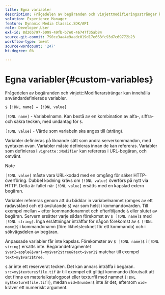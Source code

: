 ```yaml
---
title: Egna variabler
description: Frågedelen av begäranden och vinjettmodifieringssträngar kan innehålla användardefinierade variabler.
solution: Experience Manager
feature: Dynamic Media Classic,SDK/API
role: Developer,User
exl-id: 8d26b797-5099-49fb-b7e0-46747f35ab84
source-git-commit: 790ce3aa4e9aadc019d17e663fc93d7c69772b23
workflow-type: tm+mt
source-wordcount: '247'
ht-degree: 0%

---
```


# Egna variabler{#custom-variables}

Frågedelen av begäranden och vinjett::Modifierarsträngar kan innehålla användardefinierade variabler.

`$ [!DNL name] = [!DNL value]`

`[!DNL name]` - Variabelnamn. Kan bestå av en kombination av alfa-, siffra- och säkra tecken, med undantag för `$`.

`[!DNL value]` - Värde som variabeln ska anges till (sträng).

Variabler definieras på liknande sätt som andra serverkommandon, med syntaxen ovan. Variabler måste definieras innan de kan refereras. Variabler som definieras i `vignette::Modifier` kan refereras i URL-begäran, och omvänt.

>[!NOTE]
>
>`[!DNL value]` måste vara URL-kodad med en omgång för säker HTTP-överföring. Dubbel kodning krävs om `[!DNL value]` överförs på nytt via HTTP. Detta är fallet när `[!DNL value]` ersätts med en kapslad extern begäran.

Variabler refereras genom att du bäddar in variabelnamnet (omges av ett radavstånd och ett avslutande `$`) var som helst i kommandovärden. Till exempel mellan `=` efter kommandonamnet och efterföljande `&` eller slutet av begäran. Servern ersätter varje sådan förekomst av `$ [!DNL name]$` med `[!DNL string]`. Inga ersättningar inträffar för någon förekomst av `$ [!DNL name]$` i kommandonamn (före likhetstecknet för ett kommando) och i sökvägsdelen av begäran.

Anpassade variabler får inte kapslas. Förekomster av `$ [!DNL name]$` i `[!DNL string]` ersätts inte. Begärandefragmentet `$var2=apple&$var1=my$var2$tree&text=$var1$` matchar till exempel `text=my$var2$tree`.

`$` är inte ett reserverat tecken. Det kan annars inträffa i begäran. `src=my$texture$file.tif` är till exempel ett giltigt kommando (förutsatt att det finns en materialkatalogpost eller texturfil med namnet `[!DNL my$texture$file.tif]`), medan `wid=$number$` inte är det, eftersom `wid=` kräver ett numeriskt argument.
